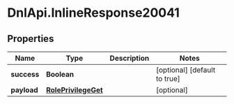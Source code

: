 # DnlApi.InlineResponse20041

## Properties
Name | Type | Description | Notes
------------ | ------------- | ------------- | -------------
**success** | **Boolean** |  | [optional] [default to true]
**payload** | [**RolePrivilegeGet**](RolePrivilegeGet.md) |  | [optional] 


